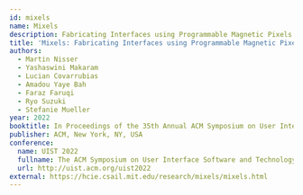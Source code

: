 ```yaml
---
id: mixels
name: Mixels
description: Fabricating Interfaces using Programmable Magnetic Pixels
title: 'Mixels: Fabricating Interfaces using Programmable Magnetic Pixels'
authors:
  - Martin Nisser
  - Yashaswini Makaram
  - Lucian Covarrubias
  - Amadou Yaye Bah
  - Faraz Faruqi
  - Ryo Suzuki
  - Stefanie Mueller
year: 2022
booktitle: In Proceedings of the 35th Annual ACM Symposium on User Interface Software and Technology (UIST '22)
publisher: ACM, New York, NY, USA
conference:
  name: UIST 2022
  fullname: The ACM Symposium on User Interface Software and Technology (UIST 2022)
  url: http://uist.acm.org/uist2022
external: https://hcie.csail.mit.edu/research/mixels/mixels.html
---
```

